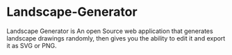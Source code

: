 # Landscape-Generator
Landscape Generator is An open Source web application that generates landscape drawings randomly, then gives you the ability to edit it and export it as SVG or PNG.

